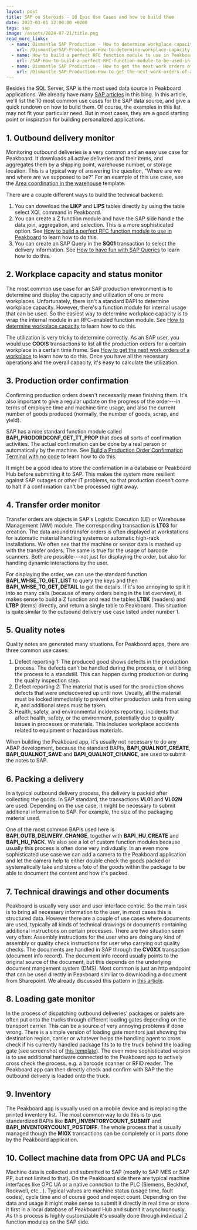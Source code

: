 ```yaml
---
layout: post
title: SAP on Steroids - 10 Epic Use Cases and how to build them
date: 2023-03-01 12:00:00 +0200
tags: sap
image: /assets/2024-07-21/title.png
read_more_links:
  - name: Dismantle SAP Production - How to determine workplace capacity
    url: /Dismantle-SAP-Production-How-to-determine-workplace-capacity.html
  - name: How to build a perfect RFC function module to use in Peakboard
    url: /SAP-How-to-build-a-perfect-RFC-function-module-to-be-used-in-Peakboard.html
  - name: Dismantle SAP Production - How to get the next work orders of a workplace by using COOIS transaction
    url: /Dismantle-SAP-Production-How-to-get-the-next-work-orders-of-a-workplace-by-using-COOIS-transaction-in-Peakboard.html
---
```

Besides the SQL Server, SAP is the most used data source in Peakboard applications. We already have many [SAP articles](/category/sap) in this blog.
In this article, we'll list the 10 most common use cases for the SAP data source, and give a quick rundown on how to build them. Of course, the examples in this list may not fit your particular need. But in most cases, they are a good starting point or inspiration for building personalized applications.

## 1. Outbound delivery monitor

Monitoring outbound deliveries is a very common and an easy use case for Peakboard. It downloads all active deliveries and their items, and aggregates them by a shipping point, warehouse number, or storage location. This is a typical way of answering the question, "Where are we and where are we supposed to be?" For an example of this use case, see the [Area coordination in the warehouse](https://templates.peakboard.com/Warehouse-Management-Areas-Coordination-With-SAP/en) template.

There are a couple different ways to build the technical backend:

1. You can download the **LIKP** and **LIPS** tables directly by using the table select XQL command in Peakboard.
2. You can create a Z function module and have the SAP side handle the data join, aggregation, and selection. This is a more sophisticated option. See [How to build a perfect RFC function module to use in Peakboard](https://how-to-dismantle-a-peakboard-box.com/SAP-How-to-build-a-perfect-RFC-function-module-to-be-used-in-Peakboard.html) to learn how to do this.
3. You can create an SAP Query in the **SQ01** transaction to select the delivery information. See [How to have fun with SAP Queries](https://how-to-dismantle-a-peakboard-box.com/Easy-access-to-complex-SAP-data-or-how-to-have-fun-with-SAP-Queries.html) to learn how to do this.

## 2. Workplace capacity and status monitor 

The most common use case for an SAP production environment is to determine and display the capacity and utilization of one or more workplaces.
Unfortunately, there isn't a standard BAPI to determine workplace capacity. However, there's a function module for internal usage that can be used. So the easiest way to determine workplace capacity is to wrap the internal module in an RFC-enabled function module. See [How to determine workplace capacity](/Dismantle-SAP-Production-How-to-determine-workplace-capacity.html) to learn how to do this.

The utilization is very tricky to determine correctly. As an SAP user, you would use **COOIS** transactions to list all the production orders for a certain workplace in a certain time frame.
See [How to get the next work orders of a workplace](/Dismantle-SAP-Production-How-to-get-the-next-work-orders-of-a-workplace-by-using-COOIS-transaction-in-Peakboard.html) to learn how to do this.
Once you have all the necessary operations and the overall capacity, it's easy to calculate the utilization.

## 3. Production order confirmation 

Confirming production orders doesn't necessarily mean finishing them. It's also important to give a regular update on the progress of the order---in terms of employee time and machine time usage, and also the current number of goods produced (normally, the number of goods, scrap, and yield).

SAP has a nice standard function module called **BAPI_PRODORDCONF_GET_TT_PROP** that does all sorts of confirmation activities. 
The actual confirmation can be done by a real person or automatically by the machine. See [Build a Production Order Confirmation Terminal with no code](/SAP-Production-Build-a-Production-Order-Confirmation-Terminal-with-no-code.html) to learn how to do this.

It might be a good idea to store the confirmation in a database or Peakboard Hub before submitting it to SAP. This makes the system more resilient against SAP outages or other IT problems, so that production doesn't come to halt if a confirmation can't be processed right away.

## 4. Transfer order monitor 

Transfer orders are objects in SAP's Logistic Execution (LE) or Warehouse Management (WM) module. The corresponding transaction is **LT03** for creation.
The data around transfer orders is often displayed at workstations for automatic material handling systems or automatic high-rack installations. We often see that the machine or sensor data is mashed up with the transfer orders. The same is true for the usage of barcode scanners. Both are possible---not just for displaying the order, but also for handling dynamic interactions by the user.

For displaying the order, we can use the standard function **BAPI_WHSE_TO_GET_LIST** to query the keys and then **BAPI_WHSE_TO_GET_DETAIL** to get the details. If it's too annoying to split it into so many calls (because of many orders being in the list overview), it makes sense to build a Z function and read the tables **LTBK** (headers) and **LTBP** (items) directly, and return a single table to Peakboard. This situation is quite similar to the outbound delivery use case listed under number 1.

## 5. Quality notes

Quality notes are generated many situations. For Peakboard apps, there are three common use cases:
1. Defect reporting 1: The produced good shows defects in the production process. The defects can't be handled during the process, or it will bring the process to a standstill. This can happen during production or during the quality inspection step.
2. Defect reporting 2: The material that is used for the production shows defects that were undiscovered up until now. Usually, all the material must be locked immediately to prevent other production units from using it, and additional steps must be taken.
3. Health, safety, and environmental incidents reporting: Incidents that affect health, safety, or the environment, potentially due to quality issues in processes or materials. This includes workplace accidents related to equipment or hazardous materials.

When building the Peakboard app, it's usually not necessary to do any ABAP development, because the standard BAPIs, **BAPI_QUALNOT_CREATE**, **BAPI_QUALNOT_SAVE** and **BAPI_QUALNOT_CHANGE**, are used to submit the notes to SAP. 

## 6. Packing a delivery 

In a typical outbound delivery process, the delivery is packed after collecting the goods. In SAP standard, the transactions **VL01** and **VL02N** are used. Depending on the use case, it might be necessary to submit additional information to SAP. For example, the size of the packaging material used.

One of the most common BAPIs used here is **BAPI_OUTB_DELIVERY_CHANGE**, together with **BAPI_HU_CREATE** and **BAPI_HU_PACK**. We also see a lot of custom function modules because usually this process is often done very indivdually.
In an even more sophisticated use case we can add a camera to the Peakboard application and let the camera help to either double check the goods packed or systematically take and store a foto of the goods within the package to be able to document the content and how it's packed.

## 7. Technical drawings and other documents

Peakboard is usually very user and user interface centric. So the main task is to bring all necessary information to the user, in most cases this is structured data. However there are a couple of use cases where documents are used, typically all kinds of technical drawings or documents containing additional instructions on certain processes. There are two situation seen very often: Assembly instructions for the user who are doing any kind of assembly or quality check instructions for user who carrying out quality checks.
The documents are handled in SAP through the **CV0XX** transaction (document info record). The document info record usually points to the original source of the document, but this depends on the underlying document mangement system (DMS). Most common is just an http endpoint that can be used directly in Peakboard similiar to downloading a document from Sharepoint. We already discussed this pattern in [this article](/Dismantle-Sharepoint-How-to-use-a-document-library-to-store-techical-drawings-and-download-them-to-Peakboard-dynamically.html). 

## 8. Loading gate monitor 
In the process of dispatching outbound deliveries' packages or palets are often put onto the trucks through different loading gates depending on the transport carrier. This can be a source of very annoying problems if done wrong. There is a simple version of loading gate monitors just showing the destination region, carrier or whatever helps the handling agent to cross check if his currently handled package fits to to the truck behind the loading gate (see screenshot of [this template](https://templates.peakboard.com/Overview-Truck-Loading/en)). The even more sophisticated version is to use additional hardware connected to the Peakboard app to actively cross check the process, e.g. a barcode scanner or RFID reader. The Peakboard app can then directly check and confirm with SAP the the outbound delivery is loaded onto the truck. 

## 9. Inventory
The Peakboard app is usually used on a mobile device and is replacing the printed inventory list. The most common way to do this is to use standardized BAPIs like **BAPI_INVENTORYCOUNT_SUBMIT** and **BAPI_INVENTORYCOUNT_POSTDIFF**. The whole process that is usually managed though the **MI0X** transactions can be completely or in parts done by the Peakboard application.

## 10. Collect machine data from OPC UA and PLCs
Machine data is collected and submitted to SAP (mostly to SAP MES or SAP PP, but not limited to that). On the Peakboard side there are typical machine interfaces like OPC UA or a native connction to the PLC (Siemens, Beckhof, Rockwell, etc...). Typical values are machine status (usage time, fault codes), cycle time and of course good and reject count. Depending on the data and usage it might make sense to submit it directly in real time or store it first in a local database of Peakboard Hub and submit it asynchronously. As this process is highly customziable it's usually done through indvidual Z function modules on the SAP side.


